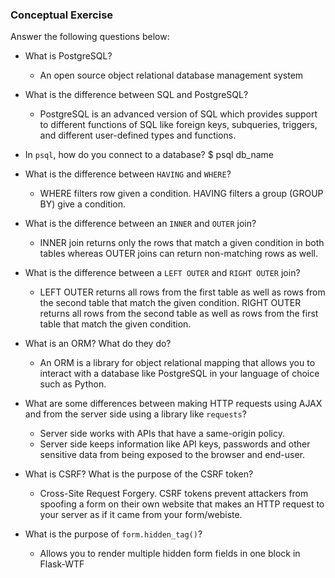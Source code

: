 ### Conceptual Exercise

Answer the following questions below:

- What is PostgreSQL?
  - An open source object relational database management system

- What is the difference between SQL and PostgreSQL?
  - PostgreSQL is an advanced version of SQL which provides support to different functions of SQL like foreign keys, subqueries, triggers, and different user-defined types and functions.

- In `psql`, how do you connect to a database?
  $ psql db_name

- What is the difference between `HAVING` and `WHERE`?
  - WHERE filters row given a condition. HAVING filters a group (GROUP BY) give a condition.

- What is the difference between an `INNER` and `OUTER` join?
  - INNER join returns only the rows that match a given condition in both tables whereas OUTER joins can return non-matching rows as well.

- What is the difference between a `LEFT OUTER` and `RIGHT OUTER` join?
  - LEFT OUTER returns all rows from the first table as well as rows from the second table that match the given condition. RIGHT OUTER returns all rows from the second table as well as rows from the first table that match the given condition.

- What is an ORM? What do they do?
  - An ORM is a library for object relational mapping that allows you to interact with a database like PostgreSQL in your language of choice such as Python.

- What are some differences between making HTTP requests using AJAX 
  and from the server side using a library like `requests`?
  - Server side works with APIs that have a same-origin policy.
  - Server side keeps information like API keys, passwords and other sensitive data from being exposed to the browser and end-user.

- What is CSRF? What is the purpose of the CSRF token?
  - Cross-Site Request Forgery. CSRF tokens prevent attackers from spoofing a form on their own website that makes an HTTP request to your server as if it came from your form/webiste.

- What is the purpose of `form.hidden_tag()`?
  - Allows you to render multiple hidden form fields in one block in Flask-WTF
